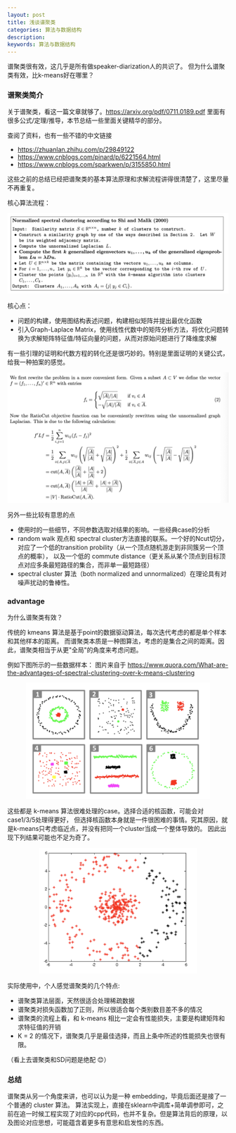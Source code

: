 ```yaml
---
layout: post
title: 浅谈谱聚类 
categories: 算法与数据结构
description: 
keywords: 算法与数据结构
---
```


谱聚类很有效，这几乎是所有做speaker-diarization人的共识了。
但为什么谱聚类有效，比k-means好在哪里？

### 谱聚类简介

关于谱聚类，看这一篇文章就够了。https://arxiv.org/pdf/0711.0189.pdf
里面有很多公式/定理/推导，本节总结一些里面关键精华的部分。

查阅了资料，也有一些不错的中文链接
- https://zhuanlan.zhihu.com/p/29849122
- https://www.cnblogs.com/pinard/p/6221564.html
- https://www.cnblogs.com/sparkwen/p/3155850.html

这些之前的总结已经把谱聚类的基本算法原理和求解流程讲得很清楚了，这里尽量不再重复。

核心算法流程：
<div style="text-align: center"><img src="https://github.com/Liu-Feng-deeplearning/Liu-Feng-deeplearning.github.io/blob/master/images/posts/2021/2021-11-07-spectral-cluster-3.png?raw=true" width="600" /></div>

核心点：
- 问题的构建，使用图结构表述问题，构建相似矩阵并提出最优化函数
- 引入Graph-Laplace Matrix，使用线性代数中的矩阵分析方法，将优化问题转换为求解矩阵特征值/特征向量的问题，从而对原始问题进行了降维度求解

有一些引理的证明和代数方程的转化还是很巧妙的。特别是里面证明的关键公式，给我一种拍案的感觉。
<div style="text-align: center"><img src="https://github.com/Liu-Feng-deeplearning/Liu-Feng-deeplearning.github.io/blob/master/images/posts/2021/2021-11-07-spectral-cluster-4.png?raw=true" width="600" /></div>


另外一些比较有意思的点
- 使用时的一些细节，不同参数选取对结果的影响。一些经典case的分析
- random walk 观点和 spectral cluster方法直接的联系。一个好的Ncut切分，对应了一个低的transition probility（从一个顶点随机游走到非同簇另一个顶点的概率），
以及一个低的 commute distance（更关系从某个顶点到目标顶点对应多条最短路径的集合，而非单一最短路径）
- spectral cluster 算法（both normalized and unnormalized）在理论具有对噪声扰动的鲁棒性。

### advantage

为什么谱聚类有效？

传统的 kmeans 算法是基于point的数据驱动算法，每次迭代考虑的都是单个样本和其他样本的距离。
而谱聚类本质是一种图算法，考虑的是集合之间的距离。因此，谱聚类相当于从更"全局"的角度来考虑问题。

例如下图所示的一些数据样本：
图片来自于 https://www.quora.com/What-are-the-advantages-of-spectral-clustering-over-k-means-clustering

<div style="text-align: center"><img src="https://github.com/Liu-Feng-deeplearning/Liu-Feng-deeplearning.github.io/blob/master/images/posts/2021/2021-11-07-spectral-cluster.png?raw=true" width="420" /></div>

这些都是 k-means 算法很难处理的case。选择合适的核函数，可能会对case1/3/5处理得更好，
但选择核函数本身就是一件很困难的事情。究其原因，就是k-means只考虑临近点，并没有把同一个cluster当成一个整体导致的。
因此出现下列结果可能也不足为奇了。

<div style="text-align: center"><img src="https://github.com/Liu-Feng-deeplearning/Liu-Feng-deeplearning.github.io/blob/master/images/posts/2021/2021-11-07-spectral-cluster-2.png?raw=true" width="360" /></div>

实际使用中，个人感觉谱聚类的几个特点:

- 谱聚类算法层面，天然很适合处理稀疏数据
- 谱聚类对损失函数加了正则，所以很适合每个类别数目差不多的情况
- 谱聚类的流程上看，和 k-means 相比一定会有性能损失，主要是构建矩阵和求特征值的开销
- K = 2 的情况下，谱聚类几乎是最佳选择，而且上条中所述的性能损失也很有限。

（看上去谱聚类和SD问题是绝配 😊）

### 总结

谱聚类从另一个角度来讲，也可以认为是一种 embedding，毕竟后面还是接了一个普通的 cluster 算法。
算法实现上，直接在sklearn中调库+简单调参即可，之前在追一时候工程实现了对应的cpp代码，也并不复杂。但是算法背后的原理，以及图论对应思想，可能蕴含着更多有意思和启发性的东西。